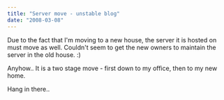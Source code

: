 ```yaml
---
title: "Server move - unstable blog"
date: "2008-03-08"
---
```


Due to the fact that I'm moving to a new house, the server it is hosted on must move as well. Couldn't seem to get the new owners to maintain the server in the old house. :) 

Anyhow.. It is a two stage move - first down to my office, then to my new home.

Hang in there..
